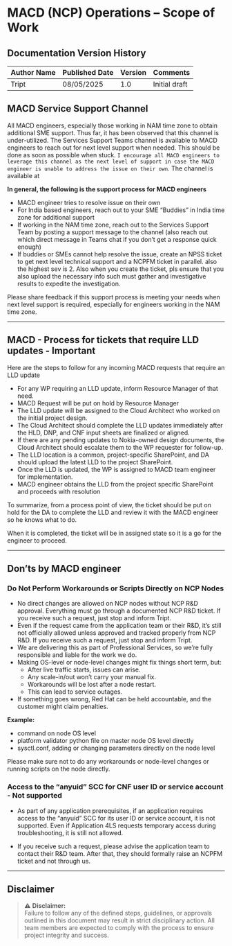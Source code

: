 # MACD (NCP) Operations – Scope of Work

## Documentation Version History

| **Author Name** | **Published Date** | **Version** | **Comments** |
|------------------|---------------------|-------------|-------------|
| Tript | 08/05/2025          | 1.0         | Initial draft|

## MACD Service Support Channel


All MACD engineers, especially those working in NAM time zone to obtain additional SME support. Thus far, it has been observed that this channel is under-utilized. The  Services Support Teams channel is available to MACD engineers to reach out for next level support when needed. This should be done as soon as possible when stuck. `I encourage all MACD engineers to leverage this channel as the next level of support in case the MACD engineer is unable to address the issue on their own`. The channel is available at

**In general, the following is the support process for MACD engineers**

- MACD engineer tries to resolve issue on their own
- For India based engineers, reach out to your SME “Buddies”  in India time zone for additional support
- If working in the NAM time zone, reach out to the Services Support Team by posting a support message to the channel (also reach out which direct message in Teams chat if you don’t get a response quick enough)
- If buddies or SMEs cannot help resolve the issue, create an NPSS ticket to get next level technical support and a NCPFM ticket in parallel. also the highest sev is 2.   Also when you create the ticket, pls ensure that you also upload the necessary info such must gather and investigative results to expedite the investigation.


Please share feedback if this support process is meeting your needs when next level support is required, especially for engineers working in the NAM time zone.

---

## MACD - Process for tickets that require LLD updates - Important

Here are the steps to follow for any incoming MACD requests that require an LLD update
 
- For any WP requiring an LLD update, inform Resource Manager of that need.
- MACD Request will be put on hold by Resource Manager
- The LLD update will be assigned to the Cloud Architect who worked on the initial project design.
- The Cloud Architect should complete the LLD updates immediately after the HLD, DNP, and CNF input sheets are finalized or aligned.
- If there are any pending updates to Nokia-owned design documents, the Cloud Architect should escalate them to the WP requester for follow-up.
- The LLD location is a common, project-specific SharePoint, and DA should upload the latest LLD to the project SharePoint.
- Once the LLD is updated, the WP is assigned to MACD team engineer for implementation.
- MACD engineer obtains the LLD from the project specific SharePoint and proceeds with resolution
 
To summarize, from a process point of view, the ticket should be put on hold for the DA to complete the LLD and review it with the MACD engineer so he knows what to do.

When it is completed, the ticket will be in assigned state so it is a go for the engineer to proceed.

---


## Don’ts by MACD engineer

### Do Not Perform Workarounds or Scripts Directly on NCP Nodes

- No direct changes are allowed on NCP nodes without NCP R&D approval. Everything must go through a documented NCP R&D ticket. If you receive such a request, just stop and inform Tript.
- Even if the request came from the application team or their R&D, it’s still not officially allowed unless approved and tracked properly from NCP R&D. If you receive such a request, just stop and inform Tript.
- We are delivering this as part of Professional Services, so we’re fully responsible and liable for the work we do.
- Making OS-level or node-level changes might fix things short term, but:
    - After live traffic starts, issues can arise.
    - Any scale-in/out won’t carry your manual fix.
    - Workarounds will be lost after a node restart.
    - This can lead to service outages.
- If something goes wrong, Red Hat can be held accountable, and the customer might claim penalties.

**Example:**

- command on node OS level
- platform validator python file on master node OS level directly
- sysctl.conf, adding or changing parameters directly on the node level

 
Please make sure not to do any workarounds or node-level changes or running scripts on the node directly.
 

### Access to the “anyuid” SCC for CNF user ID or service account - Not supported

- As part of any application prerequisites, if an application requires access to the “anyuid” SCC for its user ID or service account, it is not supported. Even if Application 4LS requests temporary access during troubleshooting, it is still not allowed.
 
- If you receive such a request, please advise the application team to contact their R&D team. After that, they should formally raise an NCPFM ticket and not through us.

---

## Disclaimer

> ⚠️ **Disclaimer:**  
> Failure to follow any of the defined steps, guidelines, or approvals outlined in this document may result in strict disciplinary action. All team members are expected to comply with the process to ensure project integrity and success.
